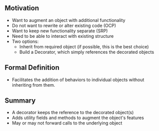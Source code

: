 ## Motivation

- Want to augment an object with additional functionality
- Do not want to rewrite or alter existing code (OCP)
- Want to keep new functionality separate (SRP)
- Need to be able to interact with existing structure
- Two options:
  - Inherit from required object (if possible, this is the best choice)
  - Build a Decorator, which simply references the decorated objects

## Formal Definition

- Facilitates the addition of behaviors to individual objects without inheriting from them.

## Summary

- A decorator keeps the reference to the decorated object(s)
- Adds utility fields and methods to augment the object's features
- May or may not forward calls to the underlying object
